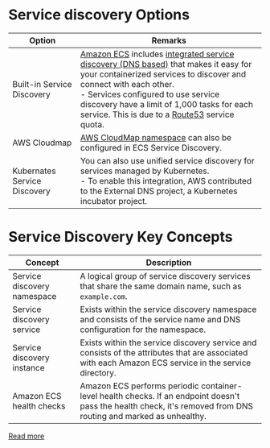 # Service discovery Options

| Option                       | Remarks                                                                                                                                                                                                                                                                                                                                                                                                                                                                                     |
|------------------------------|---------------------------------------------------------------------------------------------------------------------------------------------------------------------------------------------------------------------------------------------------------------------------------------------------------------------------------------------------------------------------------------------------------------------------------------------------------------------------------------------|
| Built-in Service Discovery   | [Amazon ECS](../Readme.md) includes [integrated service discovery (DNS based)](https://docs.aws.amazon.com/AmazonECS/latest/developerguide/service-discovery.html) that makes it easy for your containerized services to discover and connect with each other.<br/>- Services configured to use service discovery have a limit of 1,000 tasks for each service. This is due to a [Route53](../../../16_NetworkingAndContentDelivery/1_EdgeNetworking/AmazonRoute53/Readme.md) service quota. |
| AWS Cloudmap                 | [AWS CloudMap namespace](../../../16_NetworkingAndContentDelivery/2_ApplicationNetworking/AWSCloudMap.md) can also be configured in ECS Service Discovery.                                                                                                                                                                                                                                                                                                                                   |
| Kubernates Service Discovery | You can also use unified service discovery for services managed by Kubernetes. <br/>- To enable this integration, AWS contributed to the External DNS project, a Kubernetes incubator project.                                                                                                                                                                                                                                                                                              |

# Service Discovery Key Concepts

| Concept                       | Description                                                                                                                                                      |
|-------------------------------|------------------------------------------------------------------------------------------------------------------------------------------------------------------|
| Service discovery namespace   | A logical group of service discovery services that share the same domain name, such as `example.com`.                                                            |
| Service discovery service     | Exists within the service discovery namespace and consists of the service name and DNS configuration for the namespace.                                          |
| Service discovery instance    | Exists within the service discovery service and consists of the attributes that are associated with each Amazon ECS service in the service directory.            |
| Amazon ECS health checks      | Amazon ECS performs periodic container-level health checks. If an endpoint doesn't pass the health check, it's removed from DNS routing and marked as unhealthy. |

[Read more](https://docs.aws.amazon.com/AmazonECS/latest/developerguide/service-discovery.html)
